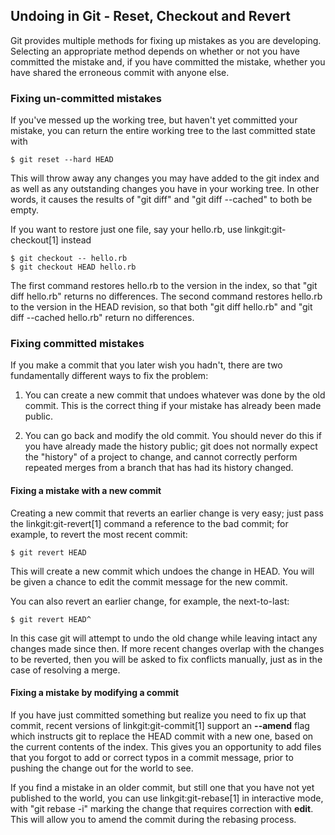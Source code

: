 ## Undoing in Git - Reset, Checkout and Revert ##

Git provides multiple methods for fixing up mistakes as you
are developing.  Selecting an appropriate method depends on whether
or not you have committed the mistake and, if you have committed the
mistake, whether you have shared the erroneous commit with anyone else.

### Fixing un-committed mistakes ###

If you've messed up the working tree, but haven't yet committed your
mistake, you can return the entire working tree to the last committed
state with

    $ git reset --hard HEAD

This will throw away any changes you may have added to the git index
and as well as any outstanding changes you have in your working tree.
In other words, it causes the results of "git diff" and "git diff --cached"
to both be empty.

If you want to restore just one file, say your hello.rb, use
linkgit:git-checkout[1] instead

    $ git checkout -- hello.rb
    $ git checkout HEAD hello.rb

The first command restores hello.rb to the version in the index,
so that "git diff hello.rb" returns no differences.  The second command
restores hello.rb to the version in the HEAD revision, so
that both "git diff hello.rb" and "git diff --cached hello.rb"
return no differences.

### Fixing committed mistakes ###

If you make a commit that you later wish you hadn't, there are two
fundamentally different ways to fix the problem:

1. You can create a new commit that undoes whatever was done
    by the old commit.  This is the correct thing if your
    mistake has already been made public.

2. You can go back and modify the old commit.  You should
    never do this if you have already made the history public;
    git does not normally expect the "history" of a project to
    change, and cannot correctly perform repeated merges from
    a branch that has had its history changed.

#### Fixing a mistake with a new commit ####

Creating a new commit that reverts an earlier change is very easy;
just pass the linkgit:git-revert[1] command a reference to the bad
commit; for example, to revert the most recent commit:

    $ git revert HEAD

This will create a new commit which undoes the change in HEAD.  You
will be given a chance to edit the commit message for the new commit.

You can also revert an earlier change, for example, the next-to-last:

    $ git revert HEAD^

In this case git will attempt to undo the old change while leaving
intact any changes made since then.  If more recent changes overlap
with the changes to be reverted, then you will be asked to fix
conflicts manually, just as in the case of resolving a merge.

#### Fixing a mistake by modifying a commit ####

If you have just committed something but realize you need to fix
up that commit, recent versions of linkgit:git-commit[1] support an 
**--amend** flag which instructs git to replace the HEAD commit
with a new one, based on the current contents of the index.  This
gives you an opportunity to add files that you forgot to add or
correct typos in a commit message, prior to pushing the change
out for the world to see.

If you find a mistake in an older commit, but still one that you
have not yet published to the world, you can use linkgit:git-rebase[1]
in interactive mode, with "git rebase -i" marking the change
that requires correction with **edit**.  This will allow you
to amend the commit during the rebasing process.
